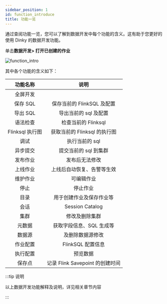 ```yaml
---
sidebar_position: 1
id: function_introduce
title: 功能一览
---
```




通过查阅功能一览，您可以了解到数据开发中每个功能的含义。这有助于您更好的使用 Dinky 的数据开发功能。

单击**数据开发> 打开已创建的作业**

![function_intro](http://pic.dinky.org.cn/dinky/docs/administrator_guide/studio/development_control/function_introduce/function_intro.png)





其中各个功能的含义如下：

|    功能名称     |              说明               |
| :-------------: | :-----------------------------: |
|    全屏开发     |                                 |
|    保存 SQL     |   保存当前的 FlinkSQL 及配置    |
|    导出 SQL     |      导出当前的 sql 及配置      |
|    语法检查     |       检查当前的 Flinksql       |
| Flinksql 执行图 |  获取当前的 Flinksql 的执行图   |
|      调试       |         执行当前的 sql          |
|    异步提交     |      提交当前的 sql 到集群      |
|    发布作业     |         发布后无法修改          |
|    上线作业     |   上线后自动恢复、告警等生效    |
|    维护作业     |           可编辑作业            |
|      停止       |            停止作业             |
|      目录       |    用于创建作业及保存作业等     |
|      会话       |         Session Catalog         |
|      集群       |         修改及删除集群          |
|     元数据      |    获取字段信息、SQL 生成等     |
|     数据源      |        及删除数据源修改         |
|    作业配置     |        FlinkSQL 配置信息        |
|    执行配置     |            预览数据             |
|     保存点      | 记录 Flink Savepoint 的创建时间 |

:::tip 说明

   以上数据开发功能解释及说明，详见相关章节内容

:::
